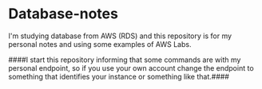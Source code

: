 # Database-notes
I'm studying database from AWS (RDS) and this repository is for my personal notes and using some examples of AWS Labs.

####I start this repository informing that some commands are with my personal endpoint, so if you use your own account change the endpoint to something that identifies your instance or something like that.####
